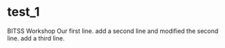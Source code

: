 # test_1
BITSS Workshop
Our first line. 
add a second line and modified the second line. 
add a third line. 